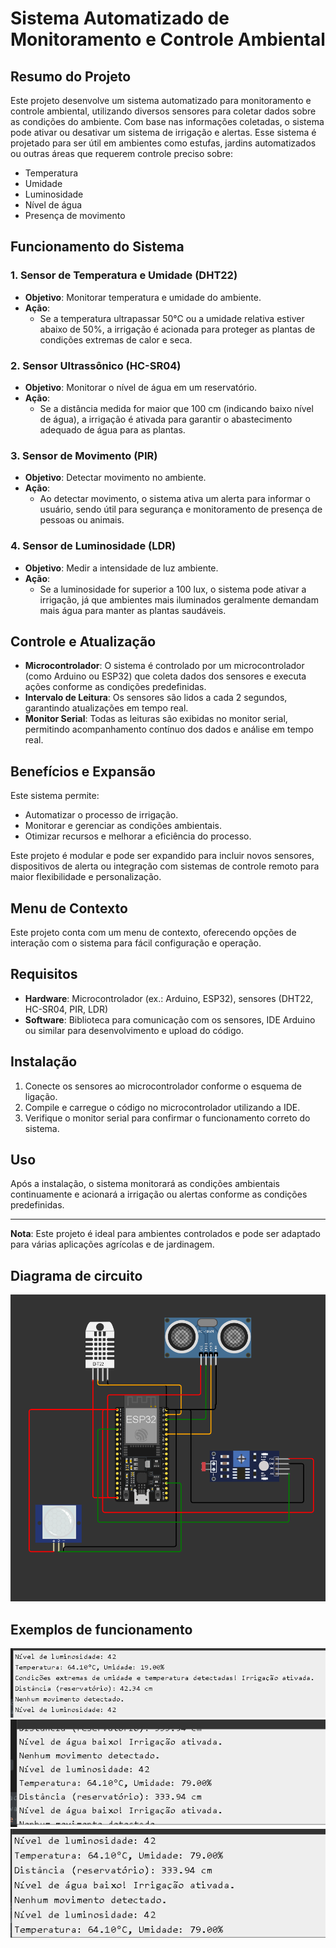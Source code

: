 # Sistema Automatizado de Monitoramento e Controle Ambiental

## Resumo do Projeto
Este projeto desenvolve um sistema automatizado para monitoramento e controle ambiental, utilizando diversos sensores para coletar dados sobre as condições do ambiente. Com base nas informações coletadas, o sistema pode ativar ou desativar um sistema de irrigação e alertas. Esse sistema é projetado para ser útil em ambientes como estufas, jardins automatizados ou outras áreas que requerem controle preciso sobre:

- Temperatura
- Umidade
- Luminosidade
- Nível de água
- Presença de movimento

## Funcionamento do Sistema
### 1. Sensor de Temperatura e Umidade (DHT22)
- **Objetivo**: Monitorar temperatura e umidade do ambiente.
- **Ação**: 
  - Se a temperatura ultrapassar 50°C ou a umidade relativa estiver abaixo de 50%, a irrigação é acionada para proteger as plantas de condições extremas de calor e seca.

### 2. Sensor Ultrassônico (HC-SR04)
- **Objetivo**: Monitorar o nível de água em um reservatório.
- **Ação**: 
  - Se a distância medida for maior que 100 cm (indicando baixo nível de água), a irrigação é ativada para garantir o abastecimento adequado de água para as plantas.

### 3. Sensor de Movimento (PIR)
- **Objetivo**: Detectar movimento no ambiente.
- **Ação**: 
  - Ao detectar movimento, o sistema ativa um alerta para informar o usuário, sendo útil para segurança e monitoramento de presença de pessoas ou animais.

### 4. Sensor de Luminosidade (LDR)
- **Objetivo**: Medir a intensidade de luz ambiente.
- **Ação**: 
  - Se a luminosidade for superior a 100 lux, o sistema pode ativar a irrigação, já que ambientes mais iluminados geralmente demandam mais água para manter as plantas saudáveis.

## Controle e Atualização
- **Microcontrolador**: O sistema é controlado por um microcontrolador (como Arduino ou ESP32) que coleta dados dos sensores e executa ações conforme as condições predefinidas.
- **Intervalo de Leitura**: Os sensores são lidos a cada 2 segundos, garantindo atualizações em tempo real.
- **Monitor Serial**: Todas as leituras são exibidas no monitor serial, permitindo acompanhamento contínuo dos dados e análise em tempo real.

## Benefícios e Expansão
Este sistema permite:
- Automatizar o processo de irrigação.
- Monitorar e gerenciar as condições ambientais.
- Otimizar recursos e melhorar a eficiência do processo.

Este projeto é modular e pode ser expandido para incluir novos sensores, dispositivos de alerta ou integração com sistemas de controle remoto para maior flexibilidade e personalização.

## Menu de Contexto
Este projeto conta com um menu de contexto, oferecendo opções de interação com o sistema para fácil configuração e operação.

## Requisitos
- **Hardware**: Microcontrolador (ex.: Arduino, ESP32), sensores (DHT22, HC-SR04, PIR, LDR)
- **Software**: Biblioteca para comunicação com os sensores, IDE Arduino ou similar para desenvolvimento e upload do código.

## Instalação
1. Conecte os sensores ao microcontrolador conforme o esquema de ligação.
2. Compile e carregue o código no microcontrolador utilizando a IDE.
3. Verifique o monitor serial para confirmar o funcionamento correto do sistema.

## Uso
Após a instalação, o sistema monitorará as condições ambientais continuamente e acionará a irrigação ou alertas conforme as condições predefinidas.

---

**Nota**: Este projeto é ideal para ambientes controlados e pode ser adaptado para várias aplicações agrícolas e de jardinagem.


## Diagrama de circuito
![Esquema de Conexão dos Sensores](fluxo.png)

## Exemplos de funcionamento
![Esquema de Conexão dos Sensores](exemplo-fucnionamento-1.png)
![Esquema de Conexão dos Sensores](exemplo-fucnionamento-2.png)
![Esquema de Conexão dos Sensores](exemplo-fucnionamento-3.png)
